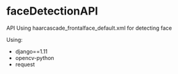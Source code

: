 # faceDetectionAPI
API Using haarcascade_frontalface_default.xml for detecting face

Using:
+ django==1.11
+ opencv-python
+ request